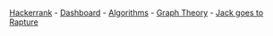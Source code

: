 <a href="https://www.hackerrank.com">Hackerrank</a> - 
<a href="https://www.hackerrank.com/dashboard">Dashboard</a> - 
<a href="https://www.hackerrank.com/domains/algorithms">Algorithms</a> - 
<a href="https://www.hackerrank.com/domains/algorithms/graph-theory">Graph Theory</a> - 
<a href="https://www.hackerrank.com/challenges/jack-goes-to-rapture">Jack goes to Rapture</a>